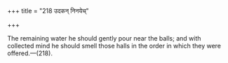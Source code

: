+++
title = "218 उदकन् निनयेच्"

+++

The remaining water he should gently pour near the balls; and with collected mind he should smell those halls in the order in which they were offered.—(218).